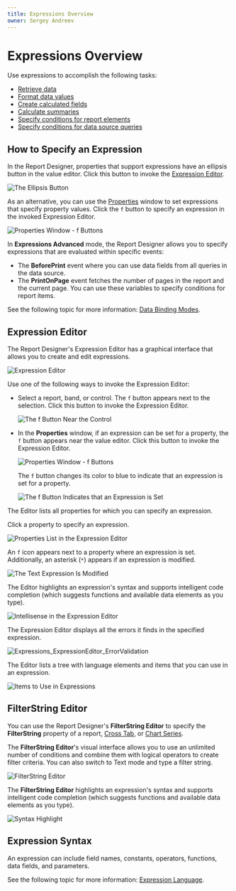 ```yaml
---
title: Expressions Overview
owner: Sergey Andreev
---
```

# Expressions Overview

Use expressions to accomplish the following tasks:
* [Retrieve data](../use-report-elements/bind-controls-to-data.md)
* [Format data values](../shape-report-data/format-data.md)
* [Create calculated fields](../shape-report-data/use-calculated-fields/calculated-fields-overview.md)
* [Calculate summaries](../shape-report-data/calculate-summaries.md)
* [Specify conditions for report elements](../shape-report-data/specify-conditions-for-report-elements.md)
* [Specify conditions for data source queries](../bind-to-data/specify-query-parameters.md)

## How to Specify an Expression

In the Report Designer, properties that support expressions have an ellipsis button in the value editor. Click this button to invoke the [Expression Editor](#expression-editor).

![The Ellipsis Button](../../../../images/eurd-win-expressions-ellipsis.png)

As an alternative, you can use the [Properties](../report-designer-tools/ui-panels/property-grid-tabbed-view.md) window to set expressions that specify property values. Click the `f` button to specify an expression in the invoked Expression Editor.

![Properties Window - f Buttons](../../../../images/eurd-win-properties-window-f-buttons.png)

In **Expressions Advanced** mode, the Report Designer allows you to specify expressions that are evaluated within specific events:

* The **BeforePrint** event where you can use data fields from all queries in the data source.
* The **PrintOnPage** event fetches the number of pages in the report and the current page. You can use these variables to specify conditions for report items.

See the following topic for more information: [Data Binding Modes](data-binding-modes.md).

## Expression Editor

The Report Designer's Expression Editor has a graphical interface that allows you to create and edit expressions.

![Expression Editor](../../../../images/eurd-win-expression-editor.png)

Use one of the following ways to invoke the Expression Editor:

* Select a report, band, or control. The `f` button appears next to the selection. Click this button to invoke the Expression Editor.

    ![The f Button Near the Control](../../../../images/eurd-win-smarttag-f-button.png)

* In the **Properties** window, if an expression can be set for a property, the `f` button appears near the value editor. Click this button to invoke the Expression Editor.

    ![Properties Window - f Buttons](../../../../images/eurd-win-properties-window-f-buttons.png)

    The `f` button changes its color to blue to indicate that an expression is set for a property.

    ![The f Button Indicates that an Expression is Set](../../../../images/eurd-win-properties-window-f-button-blue.png)

The Editor lists all properties for which you can specify an expression.

Click a property to specify an expression.

![Properties List in the Expression Editor](../../../../images/eurd-win-expression-editor-properties-list.png)

An `f` icon appears next to a property where an expression is set. Additionally, an asterisk (`*`) appears if an expression is modified.

![The Text Expression Is Modified](../../../../images/eurd-win-expression-editor-properties-list-modified-expression.png)

The Editor highlights an expression's syntax and supports intelligent code completion (which suggests functions and available data elements as you type).

![Intellisense in the Expression Editor](../../../../images/eurd-win-expression-editor-intellisense.png)

The Expression Editor displays all the errors it finds in the specified expression.

![Expressions_ExpressionEditor_ErrorValidation](../../../../images/eurd-win-expression-editor-syntax-error.png)

The Editor lists a tree with language elements and items that you can use in an expression.

![Items to Use in Expressions](../../../../images/eurd-win-expression-editor-expression-items.png)

## FilterString Editor

You can use the Report Designer's **FilterString Editor** to specify the **FilterString** property of a report, [Cross Tab](../use-report-elements/use-cross-tabs.md), or [Chart Series](../use-report-elements/use-charts-and-pivot-grids/add-a-chart-set-up-series-manually.md).

The **FilterString Editor**'s visual interface allows you to use an unlimited number of conditions and combine them with logical operators to create filter criteria. You can also switch to Text mode and type a filter string.

![FilterString Editor](../../../../images/eurd-win-filterstring-editor.png)

The **FilterString Editor** highlights an expression's syntax and supports intelligent code completion (which suggests functions and available data elements as you type).

![Syntax Highlight](../../../../images/eurd-win-filterstring-editor-intellisense.png)

## Expression Syntax

An expression can include field names, constants, operators, functions, data fields, and parameters.

See the following topic for more information: [Expression Language](expression-language.md).

